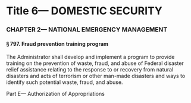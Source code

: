 
# Title 6— DOMESTIC SECURITY
### CHAPTER 2— NATIONAL EMERGENCY MANAGEMENT
#### § 797. Fraud prevention training program

The Administrator shall develop and implement a program to provide training on the prevention of waste, fraud, and abuse of Federal disaster relief assistance relating to the response to or recovery from natural disasters and acts of terrorism or other man-made disasters and ways to identify such potential waste, fraud, and abuse.

Part E— Authorization of Appropriations
